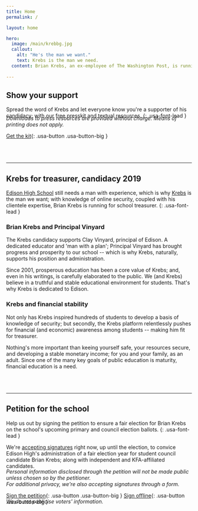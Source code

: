 ```yaml
---
title: Home
permalink: /

layout: home

hero:
  image: /main/krebbg.jpg
  callout:
    alt: "He's the man we want."
    text: Krebs is the man we need.
  content: Brian Krebs, an ex-employee of The Washington Post, is running for student council treasurer of Edison High School. Not only is he the most experienced candidate on the block, but he can get things done.
  
---
```


## Show your support
Spread the word of Krebs and let everyone know you're a supporter of his candidacy; with our free presskit and textual resources.
{: .usa-font-lead }

<h6 style="margin-top:-1.5rem; margin-bottom: 0; text-transform: none;">Downloads to press resources are provided without charge. Means of printing does not apply.</h6>

[Get the kit](/kit/){: .usa-button .usa-button-big }

<hr style="margin-top: 4rem;">

## Krebs for treasurer, candidacy 2019

[Edison High School](http://edison.tulsa.schooldesk.net/) still needs a man with experience, which is why [Krebs](https://krebsonsecurity.com/about/) is the man we want; with knowledge of online security, coupled with his clientele expertise, Brian Krebs is running for school treasurer.
{: .usa-font-lead }

### Brian Krebs and Principal Vinyard
The Krebs candidacy supports Clay Vinyard, principal of Edison. A dedicated educator and 'man with a plan'; Principal Vinyard has brought progress and prosperity to our school -- which is why Krebs, naturally, supports his position and administration.

Since 2001, prosperous education has been a core value of Krebs; and, even in his writings, is carefully elaborated to the public. We (and Krebs) believe in a truthful and stable educational environment for students. That's why Krebs is dedicated to Edison.

### Krebs and financial stability
Not only has Krebs inspired hundreds of students to develop a basis of knowledge of security; but secondly, the Krebs platform relentlessly pushes for financial (and economic) awareness among students -- making him fit for treasurer.

Nothing's more important than keeing yourself safe, your resources secure, and developing a stable monetary income; for you and your family, as an adult. Since one of the many key goals of public education is maturity, financial education is a need.

<hr style="margin-top: 4rem;">

## Petition for the school
Help us out by signing the petition to ensure a fair election for Brian Krebs on the school's upcoming primary and council election ballots.
{: .usa-font-lead }

We're [accepting signatures](https://www.change.org/p/students-of-edison-high-school-help-us-ensure-a-fair-candidacy-this-upcoming-student-council-election-year) right now, up until the election, to convice Edison High's administration of a fair election year for student council candidate Brian Krebs; along with independent and KFA-affiliated candidates.

<h6 style="margin-top:-1rem; margin-bottom: 0; text-transform: none;">Personal information disclosed through the petition will not be made public unless chosen so by the petitioner. <br> For additional privacy, we're also accepting signatures through a form.</h6>

[Sign the petition](https://www.change.org/p/students-of-edison-high-school-help-us-ensure-a-fair-candidacy-this-upcoming-student-council-election-year){: .usa-button .usa-button-big }
[Sign offline](#){: .usa-button .usa-button-big }

<h6 style="margin-top:-2rem; margin-bottom: 0; text-transform: none;">We do not publicise voters' information.</h6>
